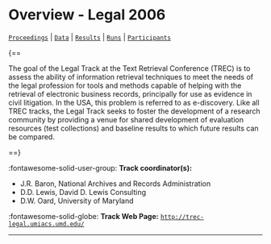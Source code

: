 # Overview - Legal 2006

[`Proceedings`](./proceedings.md) | [`Data`](./data.md) | [`Results`](./results.md) | [`Runs`](./runs.md) | [`Participants`](./participants.md)

{==

The goal of the Legal Track at the Text Retrieval Conference (TREC) is to assess the ability of information retrieval techniques to meet the needs of the legal profession for tools and methods capable of helping with the retrieval of electronic business records, principally for use as evidence in civil litigation. In the USA, this problem is referred to as e-discovery. Like all TREC tracks, the Legal Track seeks to foster the development of a research community by providing a venue for shared development of evaluation resources (test collections) and baseline results to which future results can be compared.

==}

:fontawesome-solid-user-group: **Track coordinator(s):**

- J.R. Baron, National Archives and Records Administration 
- D.D. Lewis, David D. Lewis Consulting 
- D.W. Oard, University of Maryland 

:fontawesome-solid-globe: **Track Web Page:** [`http://trec-legal.umiacs.umd.edu/`](http://trec-legal.umiacs.umd.edu/) 

---

